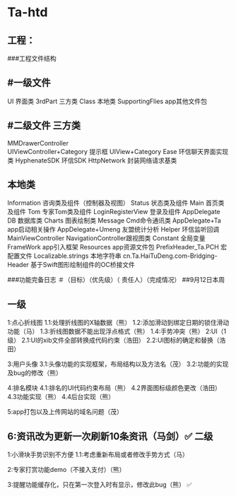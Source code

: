 Ta-htd
================
## 工程：
###工程文件结构

#一级文件
-----------------
UI                                  界面类
3rdPart                             三方类
Class                               本地类
SupportingFlies                     app其他文件包       

#二级文件
三方类
------------------
MMDrawerController                                
UIViewController+Category            提示框
UIView+Category
Ease                                 环信聊天界面实现类
HyphenateSDK                         环信SDK
HttpNetwork                          封装网络请求基类

本地类
------------------
Information                          咨询类及组件（控制器及视图）
Status                               状态类及组件
Main                                 首页类及组件
Tom                                  专家Tom类及组件
LoginRegisterView                    登录及组件
AppDelegate                     
DB                                   数据库类
Charts                               图表绘制类
Message                              Cmd命令通讯类
AppDelegate+Ta                       app启动相关操作
AppDelegate+Umeng                    友盟统计分析
Helper                               环信监听回调
MainViewController                   NavigationController跟视图类
Constant                             全局变量
FrameWork                            app引入框架
Resources                            app资源文件包
PrefixHeader_Ta.PCH                  宏配置文件
Localizable.strings                  本地字符串
cn.Ta.HaiTuDeng.com-Bridging-Header  基于Swift图形绘制组件的OC桥接文件 

###功能完备日志
＃（目标）（优先级）（ 责任人）（完成情况）
##9月12日本周

一级
-------------------------------------------
1:点心折线图
1.1:处理折线图的X轴数据（熊）
1.2:添加滑动到绑定日期的锁住滑动功能（马）
1.3:折线图数据不能出现浮点格式（熊）
1.4:手势冲突（熊）
2:UI（1级）
2.1:UI的xib文件全部转换成代码约束（浩田）
2.2:UI图标的确定和替换（浩田）

3:用户头像
3.1:头像功能的实现框架，布局结构以及方法名（茂）
3.2:功能的实现及bug的修改（熊）

4:排名模块
4.1:排名的UI代码约束布局（熊）
4.2界面图标级颜色更改（浩田）
4.3功能实现（熊）
4.4后台实现（熊）

5:app打包以及上传网站的域名问题（茂）

6:资讯改为更新一次刷新10条资讯（马剑）✅
二级
-------------------------------------------
1:小滑块手势识别不方便
1.1:考虑重新布局或者修改手势方式（马）

2:专家打赏功能demo（不接入支付）（熊）

3:提醒功能缓存化，只在第一次登入时有显示，修改此bug（熊）   ✅